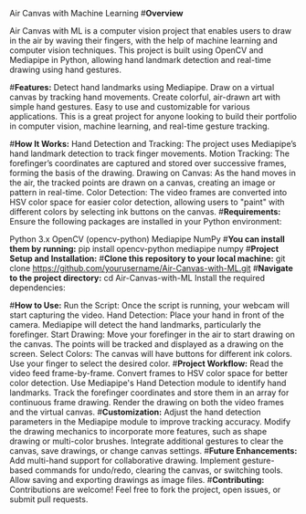 Air Canvas with Machine Learning
#**Overview**

Air Canvas with ML is a computer vision project that enables users to draw in the air by waving their fingers, with the help of machine learning and computer vision techniques. This project is built using OpenCV and Mediapipe in Python, allowing hand landmark detection and real-time drawing using hand gestures.

#**Features:**
Detect hand landmarks using Mediapipe.
Draw on a virtual canvas by tracking hand movements.
Create colorful, air-drawn art with simple hand gestures.
Easy to use and customizable for various applications.
This is a great project for anyone looking to build their portfolio in computer vision, machine learning, and real-time gesture tracking.

#**How It Works:**
Hand Detection and Tracking: The project uses Mediapipe’s hand landmark detection to track finger movements.
Motion Tracking: The forefinger’s coordinates are captured and stored over successive frames, forming the basis of the drawing.
Drawing on Canvas: As the hand moves in the air, the tracked points are drawn on a canvas, creating an image or pattern in real-time.
Color Detection: The video frames are converted into HSV color space for easier color detection, allowing users to "paint" with different colors by selecting ink buttons on the canvas.
#**Requirements:**
Ensure the following packages are installed in your Python environment:

Python 3.x
OpenCV (opencv-python)
Mediapipe
NumPy
#**You can install them by running:**
pip install opencv-python mediapipe numpy
#**Project Setup and Installation:**
#**Clone this repository to your local machine:**
git clone https://github.com/yourusername/Air-Canvas-with-ML.git
#**Navigate to the project directory:**
cd Air-Canvas-with-ML
Install the required dependencies:


#**How to Use:**
Run the Script: Once the script is running, your webcam will start capturing the video.
Hand Detection: Place your hand in front of the camera. Mediapipe will detect the hand landmarks, particularly the forefinger.
Start Drawing: Move your forefinger in the air to start drawing on the canvas. The points will be tracked and displayed as a drawing on the screen.
Select Colors: The canvas will have buttons for different ink colors. Use your finger to select the desired color.
#**Project Workflow:**
Read the video feed frame-by-frame.
Convert frames to HSV color space for better color detection.
Use Mediapipe's Hand Detection module to identify hand landmarks.
Track the forefinger coordinates and store them in an array for continuous frame drawing.
Render the drawing on both the video frames and the virtual canvas.
#**Customization:**
Adjust the hand detection parameters in the Mediapipe module to improve tracking accuracy.
Modify the drawing mechanics to incorporate more features, such as shape drawing or multi-color brushes.
Integrate additional gestures to clear the canvas, save drawings, or change canvas settings.
#**Future Enhancements:**
Add multi-hand support for collaborative drawing.
Implement gesture-based commands for undo/redo, clearing the canvas, or switching tools.
Allow saving and exporting drawings as image files.
#**Contributing:**
Contributions are welcome! Feel free to fork the project, open issues, or submit pull requests.


